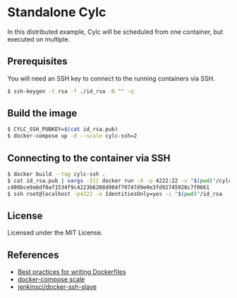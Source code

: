 # Standalone Cylc

In this distributed example, Cylc will be scheduled from one container, but executed
on multiple.

## Prerequisites

You will need an SSH key to connect to the running containers via SSH.

```bash
$ ssh-keygen -t rsa -f ./id_rsa -N "" -q
```

## Build the image

```bash
$ CYLC_SSH_PUBKEY=$(cat id_rsa.pub)
$ docker-compose up -d --scale cylc-ssh=2
```

## Connecting to the container via SSH

```bash
$ docker build --tag cylc-ssh .
$ cat id_rsa.pub | xargs -I{} docker run -d -p 4222:22 -v "$(pwd)"/cylc:/opt/cylc cylc-ssh {}
c480bce9a6df0af1534f9c4223b6208d904f79747d9e0e3fd92745926c7f0661
$ ssh root@localhost -p4222 -o IdentitiesOnly=yes -i "$(pwd)"/id_rsa
```

## License

Licensed under the MIT License.

## References

- [Best practices for writing Dockerfiles](https://docs.docker.com/develop/develop-images/dockerfile_best-practices)
- [docker-compose scale](https://docs.docker.com/compose/reference/scale/)
- [jenkinsci/docker-ssh-slave](https://github.com/jenkinsci/docker-ssh-slave/blob/master/Dockerfile)
